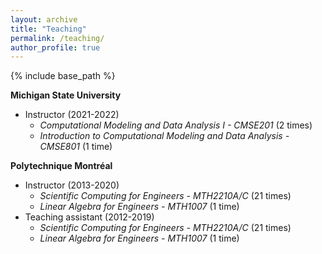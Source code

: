 ```yaml
---
layout: archive
title: "Teaching"
permalink: /teaching/
author_profile: true
---
```


{% include base_path %}

<!-- {% for post in site.teaching reversed %}
  {% include archive-single.html %}
{% endfor %} -->

**Michigan State University**

* Instructor (2021-2022)
  * *Computational Modeling and Data Analysis I - CMSE201* (2 times)
  * *Introduction to Computational Modeling and Data Analysis - CMSE801* (1 time)

**Polytechnique Montréal**
<!-- 
* Leading instructor (2020)
  * *Scientific Computing for Engineers - MTH2210A* (1 semester) 
   -->
* Instructor (2013-2020) 
  * *Scientific Computing for Engineers - MTH2210A/C* (21 times)
  * *Linear Algebra for Engineers - MTH1007* (1 time)        
* Teaching assistant (2012-2019) 
  * *Scientific Computing for Engineers - MTH2210A/C* (21 times)
  * *Linear Algebra for Engineers - MTH1007* (1 time)


